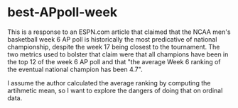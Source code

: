 # best-APpoll-week
This is a response to an ESPN.com article that claimed that the NCAA men's basketball week 6 AP poll is historically the most predicative of national championship, despite the week 17 being closest to the tournament. The two metrics used to bolster that claim were that all champions have been in the top 12 of the week 6 AP poll and that "the average Week 6 ranking of the eventual national champion has been 4.7". 

I assume the author calculated the average ranking by computing the artihmetic mean, so I want to explore the dangers of doing that on ordinal data.
